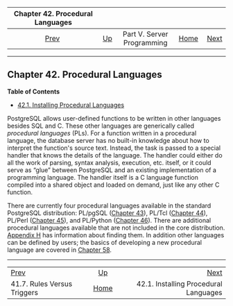 <!--?xml version="1.0" encoding="UTF-8" standalone="no"?-->

|              Chapter 42. Procedural Languages              |                                                            |                            |                                                       |                                                                      |
| :--------------------------------------------------------: | :--------------------------------------------------------- | :------------------------: | ----------------------------------------------------: | -------------------------------------------------------------------: |
| [Prev](rules-triggers.html "41.7. Rules Versus Triggers")  | [Up](server-programming.html "Part V. Server Programming") | Part V. Server Programming | [Home](index.html "PostgreSQL 17devel Documentation") |  [Next](xplang-install.html "42.1. Installing Procedural Languages") |

***

## Chapter 42. Procedural Languages

**Table of Contents**

*   [42.1. Installing Procedural Languages](xplang-install.html)



PostgreSQL allows user-defined functions to be written in other languages besides SQL and C. These other languages are generically called *procedural languages* (PLs). For a function written in a procedural language, the database server has no built-in knowledge about how to interpret the function's source text. Instead, the task is passed to a special handler that knows the details of the language. The handler could either do all the work of parsing, syntax analysis, execution, etc. itself, or it could serve as “glue” between PostgreSQL and an existing implementation of a programming language. The handler itself is a C language function compiled into a shared object and loaded on demand, just like any other C function.

There are currently four procedural languages available in the standard PostgreSQL distribution: PL/pgSQL ([Chapter 43](plpgsql.html "Chapter 43. PL/pgSQL — SQL Procedural Language")), PL/Tcl ([Chapter 44](pltcl.html "Chapter 44. PL/Tcl — Tcl Procedural Language")), PL/Perl ([Chapter 45](plperl.html "Chapter 45. PL/Perl — Perl Procedural Language")), and PL/Python ([Chapter 46](plpython.html "Chapter 46. PL/Python — Python Procedural Language")). There are additional procedural languages available that are not included in the core distribution. [Appendix H](external-projects.html "Appendix H. External Projects") has information about finding them. In addition other languages can be defined by users; the basics of developing a new procedural language are covered in [Chapter 58](plhandler.html "Chapter 58. Writing a Procedural Language Handler").

***

|                                                            |                                                            |                                                                      |
| :--------------------------------------------------------- | :--------------------------------------------------------: | -------------------------------------------------------------------: |
| [Prev](rules-triggers.html "41.7. Rules Versus Triggers")  | [Up](server-programming.html "Part V. Server Programming") |  [Next](xplang-install.html "42.1. Installing Procedural Languages") |
| 41.7. Rules Versus Triggers                                |    [Home](index.html "PostgreSQL 17devel Documentation")   |                                42.1. Installing Procedural Languages |
